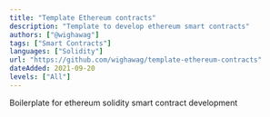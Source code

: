 ```yaml
---
title: "Template Ethereum contracts"
description: "Template to develop ethereum smart contracts"
authors: ["@wighawag"]
tags: ["Smart Contracts"]
languages: ["Solidity"]
url: "https://github.com/wighawag/template-ethereum-contracts"
dateAdded: 2021-09-20
levels: ["All"]
---
```


Boilerplate for ethereum solidity smart contract development